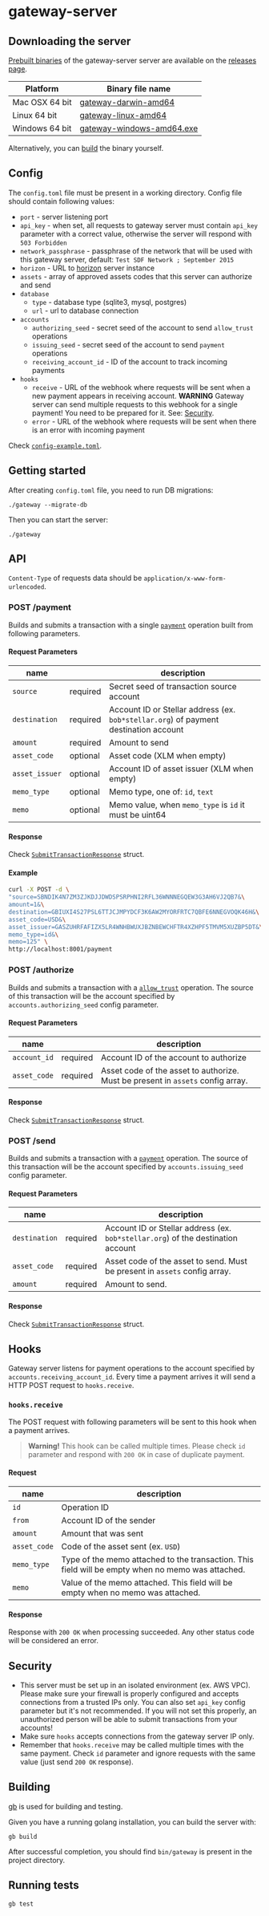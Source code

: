 # gateway-server

## Downloading the server
[Prebuilt binaries](https://github.com/stellar/gateway-server/releases) of the gateway-server server are available on the [releases page](https://github.com/stellar/gateway-server/releases).

| Platform       | Binary file name                                                                         |
|----------------|------------------------------------------------------------------------------------------|
| Mac OSX 64 bit | [gateway-darwin-amd64](https://github.com/stellar/gateway-server/releases)      |
| Linux 64 bit   | [gateway-linux-amd64](https://github.com/stellar/gateway-server/releases)       |
| Windows 64 bit | [gateway-windows-amd64.exe](https://github.com/stellar/gateway-server/releases) |

Alternatively, you can [build](#building) the binary yourself.

## Config

The `config.toml` file must be present in a working directory. Config file should contain following values:

* `port` - server listening port
* `api_key` - when set, all requests to gateway server must contain `api_key` parameter with a correct value, otherwise the server will respond with `503 Forbidden`
* `network_passphrase` - passphrase of the network that will be used with this gateway server, default: `Test SDF Network ; September 2015`
* `horizon` - URL to [horizon](https://github.com/stellar/horizon) server instance
* `assets` - array of approved assets codes that this server can authorize and send 
* `database`
  * `type` - database type (sqlite3, mysql, postgres)
  * `url` - url to database connection
* `accounts`
  * `authorizing_seed` - secret seed of the account to send `allow_trust` operations
  * `issuing_seed` - secret seed of the account to send `payment` operations
  * `receiving_account_id` - ID of the account to track incoming payments
* `hooks`
  * `receive` - URL of the webhook where requests will be sent when a new payment appears in receiving account. **WARNING** Gateway server can send multiple requests to this webhook for a single payment! You need to be prepared for it. See: [Security](#security).
  * `error` - URL of the webhook where requests will be sent when there is an error with incoming payment

Check [`config-example.toml`](./config-example.toml).

## Getting started

After creating `config.toml` file, you need to run DB migrations:
```
./gateway --migrate-db
```

Then you can start the server:
```
./gateway
```

## API

`Content-Type` of requests data should be `application/x-www-form-urlencoded`.

### POST /payment

Builds and submits a transaction with a single [`payment`](https://www.stellar.org/developers/learn/concepts/list-of-operations.html#payment) operation built from following parameters.

#### Request Parameters

name |  | description
--- | --- | ---
`source` | required | Secret seed of transaction source account
`destination` | required | Account ID or Stellar address (ex. `bob*stellar.org`) of payment destination account
`amount` | required | Amount to send
`asset_code` | optional | Asset code (XLM when empty)
`asset_issuer` | optional | Account ID of asset issuer (XLM when empty)
`memo_type` | optional | Memo type, one of: `id`, `text`
`memo` | optional | Memo value, when `memo_type` is `id` it must be uint64

#### Response

Check [`SubmitTransactionResponse`](./src/github.com/stellar/gateway/horizon/submit_transaction_response.go) struct.

#### Example

```sh
curl -X POST -d \
"source=SBNDIK4N7ZM3ZJKDJJDWDSPSRPHNI2RFL36WNNNEGQEW3G3AH6VJ2QB7&\
amount=1&\
destination=GBIUXI4S27PSL6TTJCJMPYDCF3K6AW2MYORFRTC7QBFE6NNEGVOQK46H&\
asset_code=USD&\
asset_issuer=GASZUHRFAFIZX5LR4WNHBWUXJBZNBEWCHFTR4XZHPF5TMVM5XUZBP5DT&\
memo_type=id&\
memo=125" \
http://localhost:8001/payment
```

### POST /authorize

Builds and submits a transaction with a [`allow_trust`](https://www.stellar.org/developers/learn/concepts/list-of-operations.html#allow-trust) operation. The source of this transaction will be the account specified by `accounts.authorizing_seed` config parameter.

#### Request Parameters

name |  | description
--- | --- | ---
`account_id` | required | Account ID of the account to authorize
`asset_code` | required | Asset code of the asset to authorize. Must be present in `assets` config array.

#### Response

Check [`SubmitTransactionResponse`](./src/github.com/stellar/gateway/horizon/submit_transaction_response.go) struct.

### POST /send

Builds and submits a transaction with a [`payment`](https://www.stellar.org/developers/learn/concepts/list-of-operations.html#payment) operation. The source of this transaction will be the account specified by `accounts.issuing_seed` config parameter.

#### Request Parameters

name |  | description
--- | --- | ---
`destination` | required | Account ID or Stellar address (ex. `bob*stellar.org`) of the destination account
`asset_code` | required | Asset code of the asset to send. Must be present in `assets` config array.
`amount` | required | Amount to send.

#### Response

Check [`SubmitTransactionResponse`](./src/github.com/stellar/gateway/horizon/submit_transaction_response.go) struct.

## Hooks

Gateway server listens for payment operations to the account specified by `accounts.receiving_account_id`. Every time a payment arrives it will send a HTTP POST request to `hooks.receive`.

### `hooks.receive`

The POST request with following parameters will be sent to this hook when a payment arrives.

> **Warning!** This hook can be called multiple times. Please check `id` parameter and respond with `200 OK` in case of duplicate payment.

#### Request

name | description
--- | ---
`id` | Operation ID
`from` | Account ID of the sender
`amount` | Amount that was sent
`asset_code` | Code of the asset sent (ex. `USD`)
`memo_type` | Type of the memo attached to the transaction. This field will be empty when no memo was attached.
`memo` | Value of the memo attached. This field will be empty when no memo was attached.

#### Response

Response with `200 OK` when processing succeeded. Any other status code will be considered an error.

## Security

* This server must be set up in an isolated environment (ex. AWS VPC). Please make sure your firewall is properly configured and accepts connections from a trusted IPs only. You can also set `api_key` config parameter but it's not recommended. If you will not set this properly, an unauthorized person will be able to submit transactions from your accounts!
* Make sure `hooks` accepts connections from the gateway server IP only.
* Remember that `hooks.receive` may be called multiple times with the same payment. Check `id` parameter and ignore requests with the same value (just send `200 OK` response).

## Building

[gb](http://getgb.io) is used for building and testing.

Given you have a running golang installation, you can build the server with:

```
gb build
```

After successful completion, you should find `bin/gateway` is present in the project directory.

## Running tests

```
gb test
```
